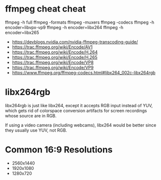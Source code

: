 
# ffmpeg cheat cheat

ffmpeg -h full
ffmpeg -formats
ffmpeg -muxers
ffmpeg -codecs
ffmpeg -h encoder=libvpx-vp9
ffmpeg -h encoder=libx264
ffmpeg -h encoder=libx265


- https://devblogs.nvidia.com/nvidia-ffmpeg-transcoding-guide/
- https://trac.ffmpeg.org/wiki/Encode/AV1
- https://trac.ffmpeg.org/wiki/Encode/H.264
- https://trac.ffmpeg.org/wiki/Encode/H.265
- https://trac.ffmpeg.org/wiki/Encode/VP8
- https://trac.ffmpeg.org/wiki/Encode/VP9
- https://www.ffmpeg.org/ffmpeg-codecs.html#libx264_002c-libx264rgb

# libx264rgb

libx264rgb is just like libx264, except it accepts RGB input instead of YUV,
which gets rid of colorspace conversion artifacts for screen recordings whose
source are in RGB.

If using a video camera (including webcams), libx264 would be better since they
usually use YUV, not RGB.


# Common 16:9 Resolutions

- 2560x1440
- 1920x1080
- 1280x720

